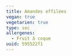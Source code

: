 ```yaml
---
title: Amandes effilées
vegan: true
vegetarien: true
type: sec
allergenes:
  - Fruit à coque
uuid: 595522f1
---
```


